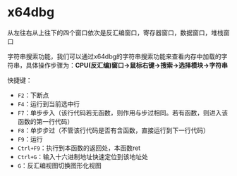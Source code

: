 # x64dbg

从左往右从上往下的四个窗口依次是反汇编窗口，寄存器窗口，数据窗口，堆栈窗口

字符串搜索功能，我们可以通过x64dbg的字符串搜索功能来查看内存中加载的字符串，具体操作步骤为：**CPU(反汇编)窗口->鼠标右键->搜索->选择模块->字符串**



快捷键：

* `F2`：下断点
* `F4`：运行到当前选中行
* `F7`：单步步入（该行代码若无函数，则作用与步过相同。若有函数，则进入该函数的第一行代码）
* `F8`：单步步过（不管该行代码是否有含函数，直接运行到下一行代码）
* `F9`：运行
* `Ctrl+F9`：执行到本函数的返回处，本函数ret
* `Ctrl+G`：输入十六进制地址快速定位到该地址处
* `G`：反汇编视图切换图形化视图